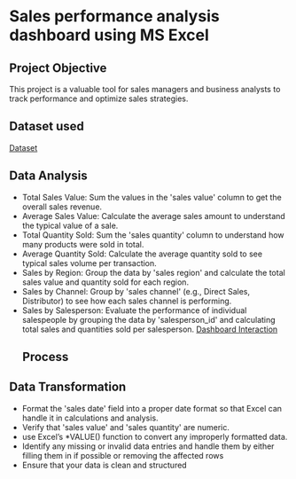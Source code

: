 # Sales performance analysis dashboard using MS Excel
## Project Objective
This project is a valuable tool for sales managers and business analysts to track performance and optimize sales strategies.
## Dataset used
[Dataset](https://github.com/sammylamuel/Sales-Performance-Analysis-Dashboard/blob/main/excel%20sales%20project.xlsx)
## Data Analysis
- Total Sales Value: Sum the values in the 'sales value' column to get the overall sales revenue.
- Average Sales Value: Calculate the average sales amount to understand the typical value of a sale.
- Total Quantity Sold: Sum the 'sales quantity' column to understand how many products were sold in total.
- Average Quantity Sold: Calculate the average quantity sold to see typical sales volume per transaction.
- Sales by Region: Group the data by 'sales region' and calculate the total sales value and quantity sold for each region.
- Sales by Channel: Group by 'sales channel' (e.g., Direct Sales, Distributor) to see how each sales channel is performing.
- Sales by Salesperson: Evaluate the performance of individual salespeople by grouping the data by 'salesperson_id' and calculating total sales and quantities sold per salesperson.
  [Dashboard Interaction](https://github.com/sammylamuel/Sales-Performance-Analysis-Dashboard/blob/main/Screenshot%202025-04-27%20002032.png)
  ## Process
## Data Transformation
- Format the 'sales date' field into a proper date format so that Excel can handle it in calculations and analysis.
- Verify that 'sales value' and 'sales quantity' are numeric.
- use Excel’s *VALUE() function to convert any improperly formatted data.
- Identify any missing or invalid data entries and handle them by either filling them in if possible or removing the affected rows
- Ensure that your data is clean and structured



